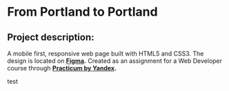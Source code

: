 # From Portland to Portland
 
## Project description: 

A mobile first, responsive web page built with HTML5 and CSS3. The design is located on **[Figma](https://www.figma.com/file/xM9rNsdK4iNcFJmDZho3Aw/Sprint-3%3A-From-Portland-to-Portland-%2F-desktop-%2B-mobile?node-id=500%3A0).** Created as an assignment for a Web Developer course through **[Practicum by Yandex](https://practicum.yandex.com).** 

test